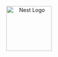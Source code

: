 <p align="center">
  <a href="http://nestjs.com/" target="blank"><img src="https://ik.imagekit.io/Victorliradev/github/java_9he8o9KVJ.png?updatedAt=1752627207785" width="120" alt="Nest Logo" /></a>
</p>

